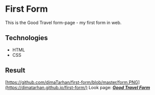 # First Form
This is the Good Travel form-page - my first form in web.
## Technologies
+ HTML
+ CSS
## Result
[https://github.com/dimaTarhan/first-form/blob/master/form.PNG](https://dimatarhan.github.io/first-form/)
Look page:  [**_Good Travel Form_**](https://dimatarhan.github.io/first-form/)
